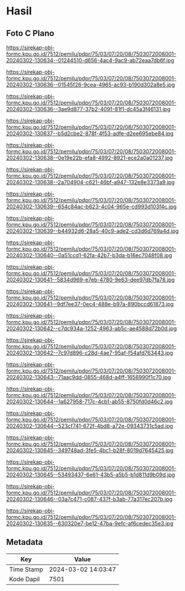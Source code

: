 # Hasil

## Foto C Plano

https://sirekap-obj-formc.kpu.go.id/7512/pemilu/pdpr/75/03/07/20/08/7503072008001-20240302-130634--01244510-d656-4ac4-9ac9-ab72eaa7db6f.jpg

https://sirekap-obj-formc.kpu.go.id/7512/pemilu/pdpr/75/03/07/20/08/7503072008001-20240302-130636--01545f26-9cea-4965-ac93-b190d302a8e5.jpg

https://sirekap-obj-formc.kpu.go.id/7512/pemilu/pdpr/75/03/07/20/08/7503072008001-20240302-130636--3ae9d877-37b2-4091-81f1-dc45a3f46131.jpg

https://sirekap-obj-formc.kpu.go.id/7512/pemilu/pdpr/75/03/07/20/08/7503072008001-20240302-130637--b5d2cbe2-878f-4f53-adfe-d2ee695ebe84.jpg

https://sirekap-obj-formc.kpu.go.id/7512/pemilu/pdpr/75/03/07/20/08/7503072008001-20240302-130638--0e19e22b-efa8-4992-8921-ece2a0a01237.jpg

https://sirekap-obj-formc.kpu.go.id/7512/pemilu/pdpr/75/03/07/20/08/7503072008001-20240302-130638--2a704904-c621-46bf-a947-132e8e3373a9.jpg

https://sirekap-obj-formc.kpu.go.id/7512/pemilu/pdpr/75/03/07/20/08/7503072008001-20240302-130639--654c84ac-b623-4c04-965e-cd993d103f4c.jpg

https://sirekap-obj-formc.kpu.go.id/7512/pemilu/pdpr/75/03/07/20/08/7503072008001-20240302-130639--b44932d6-28a5-40c9-ade2-cd3d6d769a4d.jpg

https://sirekap-obj-formc.kpu.go.id/7512/pemilu/pdpr/75/03/07/20/08/7503072008001-20240302-130640--0a51ccd1-62fa-42b7-b3da-b16ec7048f08.jpg

https://sirekap-obj-formc.kpu.go.id/7512/pemilu/pdpr/75/03/07/20/08/7503072008001-20240302-130641--5834d969-e7eb-4780-9e63-dee97db7fa78.jpg

https://sirekap-obj-formc.kpu.go.id/7512/pemilu/pdpr/75/03/07/20/08/7503072008001-20240302-130641--9df7ee37-0ec4-488e-b97a-890bccd61873.jpg

https://sirekap-obj-formc.kpu.go.id/7512/pemilu/pdpr/75/03/07/20/08/7503072008001-20240302-130642--c7dc934a-1252-4963-ab5c-ae4588d72b0d.jpg

https://sirekap-obj-formc.kpu.go.id/7512/pemilu/pdpr/75/03/07/20/08/7503072008001-20240302-130642--7c97d896-c28d-4ae7-95af-f54afd763443.jpg

https://sirekap-obj-formc.kpu.go.id/7512/pemilu/pdpr/75/03/07/20/08/7503072008001-20240302-130643--71aac9dd-0855-468d-a4ff-1656990f1c70.jpg

https://sirekap-obj-formc.kpu.go.id/7512/pemilu/pdpr/75/03/07/20/08/7503072008001-20240302-130644--1a627958-717c-4cb1-ab55-8750fd0d46c2.jpg

https://sirekap-obj-formc.kpu.go.id/7512/pemilu/pdpr/75/03/07/20/08/7503072008001-20240302-130644--523cf741-672f-4bd8-a72e-09343731c5ad.jpg

https://sirekap-obj-formc.kpu.go.id/7512/pemilu/pdpr/75/03/07/20/08/7503072008001-20240302-130645--349748ad-3fe5-4bc1-b28f-8019d7645425.jpg

https://sirekap-obj-formc.kpu.go.id/7512/pemilu/pdpr/75/03/07/20/08/7503072008001-20240302-130645--53493437-6e61-43b5-a5b5-b1d811d9b09d.jpg

https://sirekap-obj-formc.kpu.go.id/7512/pemilu/pdpr/75/03/07/20/08/7503072008001-20240302-130646--03a7c471-c087-437f-b3ab-77a317ec207b.jpg

https://sirekap-obj-formc.kpu.go.id/7512/pemilu/pdpr/75/03/07/20/08/7503072008001-20240302-130635--630320e7-be12-47ba-9efc-af6cedec35e3.jpg


## Metadata

| Key        | Value               |
| ---------- | ------------------- |
| Time Stamp | 2024-03-02 14:03:47 |
| Kode Dapil | 7501                |




